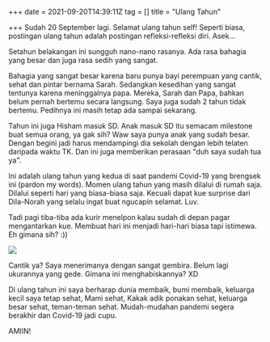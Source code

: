 +++
date = 2021-09-20T14:39:11Z
tag = []
title = "Ulang Tahun"

+++
Sudah 20 September lagi. Selamat ulang tahun self! Seperti biasa, postingan ulang tahun adalah postingan refleksi-refleksi diri. Asek...

Setahun belakangan ini sungguh nano-nano rasanya. Ada rasa bahagia yang besar dan juga rasa sedih yang sangat.

Bahagia yang sangat besar karena baru punya bayi perempuan yang cantik, sehat dan pintar bernama Sarah. Sedangkan kesedihan yang sangat tentunya karena meninggalnya papa. Mereka, Sarah dan Papa, bahkan belum pernah bertemu secara langsung. Saya juga sudah 2 tahun tidak bertemu. Pedihnya ini masih tetap ada sampai sekarang.

Tahun ini juga Hisham masuk SD. Anak masuk SD itu semacam milestone buat semua orang, ya gak sih? Waw saya punya anak yang sudah besar. Dengan begini jadi harus mendampingi dia sekolah dengan lebih telaten daripada waktu TK. Dan ini juga memberikan perasaan "duh saya sudah tua ya".

Ini adalah ulang tahun yang kedua di saat pandemi Covid-19 yang brengsek ini (pardon my words). Momen ulang tahun yang masih dilalui di rumah saja. Dilalui seperti hari yang biasa-biasa saja. Kecuali dapat kue surprise dari Dila-Norah yang selalu ingat buat ngucapin selamat. Luv.

Tadi pagi tiba-tiba ada kurir menelpon kalau sudah di depan pagar mengantarkan kue. Membuat hari ini menjadi hari-hari biasa tapi istimewa. Eh gimana sih? :))

![](/img/uploads/photo_2021-09-20-22-30-44.jpeg)

Cantik ya? Saya menerimanya dengan sangat gembira. Belum lagi ukurannya yang gede. Gimana ini menghabiskannya? XD

Di ulang tahun ini saya berharap dunia membaik, bumi membaik, keluarga kecil saya tetap sehat, Mami sehat, Kakak adik ponakan sehat, keluarga besar sehat, teman-teman sehat. Mudah-mudahan pandemi segera berakhir dan Covid-19 jadi cupu.

AMIIN!